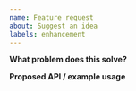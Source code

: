 ```yaml
---
name: Feature request
about: Suggest an idea
labels: enhancement
---
```


**What problem does this solve?**

**Proposed API / example usage**